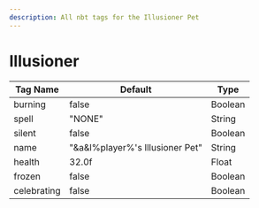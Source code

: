 ```yaml
---
description: All nbt tags for the Illusioner Pet
---
```



# Illusioner

| Tag Name     | Default                                                            | Type                                         |
| - | - | - |
| burning | false | Boolean |
| spell | "NONE" | String |
| silent | false | Boolean |
| name | "&a&l%player%'s Illusioner Pet" | String |
| health | 32.0f | Float |
| frozen | false | Boolean |
| celebrating | false | Boolean |
